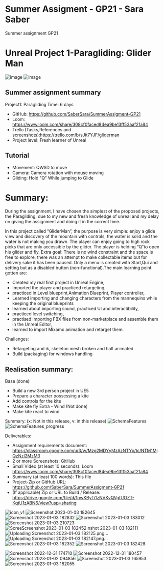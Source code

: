 # Summer Assigment - GP21 - Sara Saber
Summer assignment GP21

# Unreal Project 1-Paragliding: Glider Man

![image](https://user-images.githubusercontent.com/20385915/210437387-3ae0c692-ffe5-4840-81ac-b0e9f58a7817.png)
![image](https://user-images.githubusercontent.com/20385915/210438654-4ed6af40-c50b-40cb-b839-288f68af178d.png)

## Summer assignment summary

Project1: Paragliding
Time: 6 days
- GitHub:
https://github.com/SaberSara/SummerAssigment-GP21 
- Loom:
https://www.loom.com/share/308cf0faced84ea9be13ff53aaf21a84 
- Trello (Tasks,References and screenshots):https://trello.com/b/sJit7YJF/gliderman 
- Project level: Fresh learner of Unreal

## Tutorial

- Movement: QWSD to move
- Camera: Camera rotation with mouse moving
- Gliding: Hold "Q" While jumping to Glide

# Summary:

During the assignment, I have chosen the simplest of the proposed projects, the Paragliding, due to my new and fresh knowledge of unreal and my delay on giving the assignment and doing it in the correct time.


In this project called “GliderMan”, the purpose is very simple: enjoy a glide view and discovery of the mountain with controls, the water is solid and the water is not making you drawn. The player can enjoy going to high rock picks that are only accessible by the glider.
The player is helding “Q”to open his glider and fly.
Extra goal: There is no wind constraint and the space is free to explore, there was an attempt to make collectable items but for delivery sake it has been paused. Only a menu is created with Start,Qui and setting but as a disabled button (non-functional).The main learning point gotten are: 
- Created my real first project in Unreal Engine, 
- Imported the player and practiced retargeting, 
- practiced in Level blueprint,Animation Blueprint, Player controller, 
- Learned importing and changing characters from the mannequins while keeping the original blueprints
- learned about importing sound, practiced UI and interactibility, 
- practiced level switching, 
- practised importing FBX files from non-marketplace and assemble them in the Unreal Editor,
- learned to import Mixamo animation and retarget them.

Challenges:
- Retargeting and ik, skeleton mesh broken and half animated
- Build (packaging) for windows handling


## Realisation summary:

Base (done)
- Build a new 3rd person project in UE5
- Prepare a character possessing a kite
- Add controls for the kite
- Make kite fly
Extra - Wind (Not done)
- Make kite react to wind

Summary:
(x: Not in this release, v: in this release)
![SchemaFeatures](https://user-images.githubusercontent.com/20385915/210437747-2dd537b3-0d18-4328-9c6e-03bd2157d136.jpg)
![SchemaFeatures_progress](https://user-images.githubusercontent.com/20385915/210437711-6f90308c-dc6b-433d-8a37-95e517cd6bf5.jpg)


Deliverables:
- Assignment requirements document: https://classroom.google.com/u/3/w/Mzg2MDYyMzAzNTYx/tc/NTM1MjQzNzI2MzM3 
- 2 or more Screenshots: GitHub
- Small Video (at least 10 seconds): Loom https://www.loom.com/share/308cf0faced84ea9be13ff53aaf21a84 
- Summary (at least 100 words): This file
- Project-Zip or GitHub URL: https://github.com/SaberSara/SummerAssigment-GP21 
- (If applicable) Zip or URL to Build / Release: https://drive.google.com/file/d/1nwKByTi1zNVKvQVgfUOZT-KqtU1zABN6/view?usp=sharing



![icon_v1](https://user-images.githubusercontent.com/20385915/210437742-9066cab4-1ccd-46d9-892d-b829decaf922.png)
![Screenshot 2023-01-03 182645](https://user-images.githubusercontent.com/20385915/210437800-d86a4cc4-f9db-4d6c-a25a-23521ab0f7d2.png)
![Screenshot 2023-01-03 182832](https://user-images.githubusercontent.com/20385915/210437803-bea473fe-ee6c-4a03-8daf-7b3ee49fa5bb.png)
![Screenshot 2023-01-03 183012](https://user-images.githubusercontent.com/20385915/210437805-855714d0-2a22-4164-8ea3-2a4b513eab22.png)
![Screenshot 2023-01-03 210723](https://user-images.githubusercontent.com/20385915/210437807-09902ec9-3439-4885-9268-3bab1bf2841f.png)
![Scree![Screenshot 2023-01-03 182452](https://user-images.githubusercontent.com/20385915/210437796-593ee315-e33d-4b04-bc00-1a9d15f3531f.png)
nshot 2023-01-03 182111](https://user-images.githubusercontent.com/20385915/210437784-e2a45a8c-5d4e-433e-b758-e0c7d247aaec.png)
![Uploading Screenshot 2023-01-03 182125.png…]()
![Uploading Screenshot 2023-01-03 182147.png…]()
![Screenshot 2023-01-03 182352](https://user-images.githubusercontent.com/20385915/210437791-9931c7b6-b749-459a-aa68-e739244f3849.png)
![Screenshot 2023-01-03 182428](https://user-images.githubusercontent.com/20385915/210437794-1483470f-bfc8-4196-a03f-3ffe435e5825.png)



![Screenshot 2022-12-31 174710](https://user-images.githubusercontent.com/20385915/210437749-8c5f7a71-35a0-477c-ae05-c56f7bf614e7.png)
![Screenshot 2022-12-31 180457](https://user-images.githubusercontent.com/20385915/210437758-710ba235-1a3e-4041-be09-0b384b4f1921.png)
![Screenshot 2023-01-02 094856](https://user-images.githubusercontent.com/20385915/210437761-e9d32cd0-2520-4a5c-b6f1-cc187439fb77.png)
![Screenshot 2023-01-03 165953](https://user-images.githubusercontent.com/20385915/210437773-c92c4f3a-e7bc-4f7c-9ec5-5a526720d2b7.png)
![Screenshot 2023-01-03 182055](https://user-images.githubusercontent.com/20385915/210437778-2f3e0a1b-4e8a-4956-a48b-329669344f58.png)




